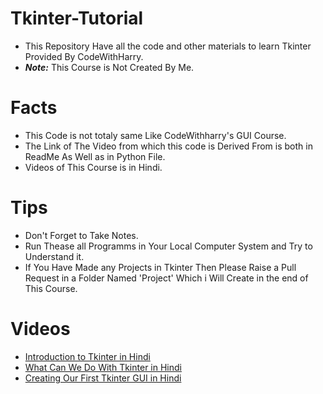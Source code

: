 # Tkinter-Tutorial
- This Repository Have all the code and other materials to learn Tkinter Provided By CodeWithHarry.
- **_Note:_** This Course is Not Created By Me.
# Facts
- This Code is not totaly same Like CodeWithharry's GUI Course.
- The Link of The Video from which this code is Derived From is both in ReadMe As Well as in Python File.
- Videos of This Course is in Hindi.
# Tips
- Don't Forget to Take Notes.
- Run Thease all Programms in Your Local Computer System and Try to Understand it.
- If You Have Made any Projects in Tkinter Then Please Raise a Pull Request in a Folder Named 'Project' Which i Will Create in the end of This Course.
# Videos
- [Introduction to Tkinter in Hindi](https://www.youtube.com/watch?v=-Q4lm8eYulw&list=PLu0W_9lII9ajLcqRcj4PoEihkukF_OTzA&index=1)
- [What Can We Do With Tkinter in Hindi](https://www.youtube.com/watch?v=unYqUyeGWQY&list=PLu0W_9lII9ajLcqRcj4PoEihkukF_OTzA&index=2)
- [Creating Our First Tkinter GUI in Hindi](https://www.youtube.com/watch?v=K7XV9-GjzbY&list=PLu0W_9lII9ajLcqRcj4PoEihkukF_OTzA&index=3)